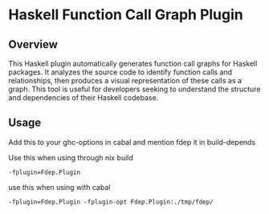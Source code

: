 
# Haskell Function Call Graph Plugin

## Overview

This Haskell plugin automatically generates function call graphs for Haskell packages. It analyzes the source code to identify function calls and relationships, then produces a visual representation of these calls as a graph. This tool is useful for developers seeking to understand the structure and dependencies of their Haskell codebase.

## Usage

Add this to your ghc-options in cabal and mention fdep it in build-depends

Use this when using through nix build
```
-fplugin=Fdep.Plugin
```

use this when using with cabal 

```
-fplugin=Fdep.Plugin -fplugin-opt Fdep.Plugin:./tmp/fdep/
```
